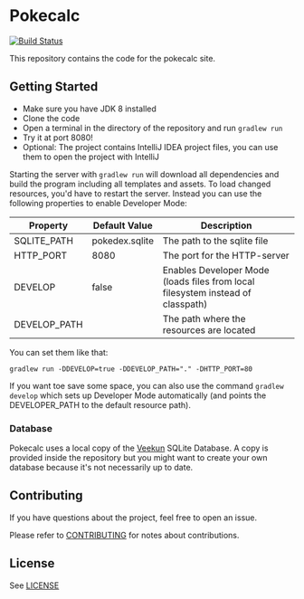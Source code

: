 # Pokecalc

[![Build Status](https://travis-ci.org/SneakySurgeons/Pokecalc.svg?branch=master)](https://travis-ci.org/SneakySurgeons/Pokecalc)

This repository contains the code for the pokecalc site.

## Getting Started

 - Make sure you have JDK 8 installed
 - Clone the code
 - Open a terminal in the directory of the repository and run `gradlew run`
 - Try it at port 8080!
 - Optional: The project contains IntelliJ IDEA project files, you can use them to open the project with IntelliJ

Starting the server with `gradlew run` will download all dependencies and build the program including all templates and
assets. To load changed resources, you'd have to restart the server. Instead you can use the following properties to
enable Developer Mode:

|Property    |Default Value |Description                                                                    |
|------------|--------------|-------------------------------------------------------------------------------|
|SQLITE_PATH |pokedex.sqlite|The path to the sqlite file                                                    |
|HTTP_PORT   |8080          |The port for the HTTP-server                                                   |
|DEVELOP     |false         |Enables Developer Mode (loads files from local filesystem instead of classpath)|
|DEVELOP_PATH|<none>        |The path where the resources are located                                       |

You can set them like that:

    gradlew run -DDEVELOP=true -DDEVELOP_PATH="." -DHTTP_PORT=80

If you want toe save some space, you can also use the command `gradlew develop` which sets up Developer Mode
automatically (and points the DEVELOPER_PATH to the default resource path).

### Database

Pokecalc uses a local copy of the [Veekun](//github.com/veekun/pokedex) SQLite Database. A copy is provided inside the
repository but you might want to create your own database because it's not necessarily up to date.

## Contributing

If you have questions about the project, feel free to open an issue.

Please refer to [CONTRIBUTING](https://github.com/SneakySurgeons/Pokecalc/wiki/Contributing) for notes about
contributions.

## License

See [LICENSE](//github.com/SneakySurgeons/Pokecals/blob/master/LICENSE)